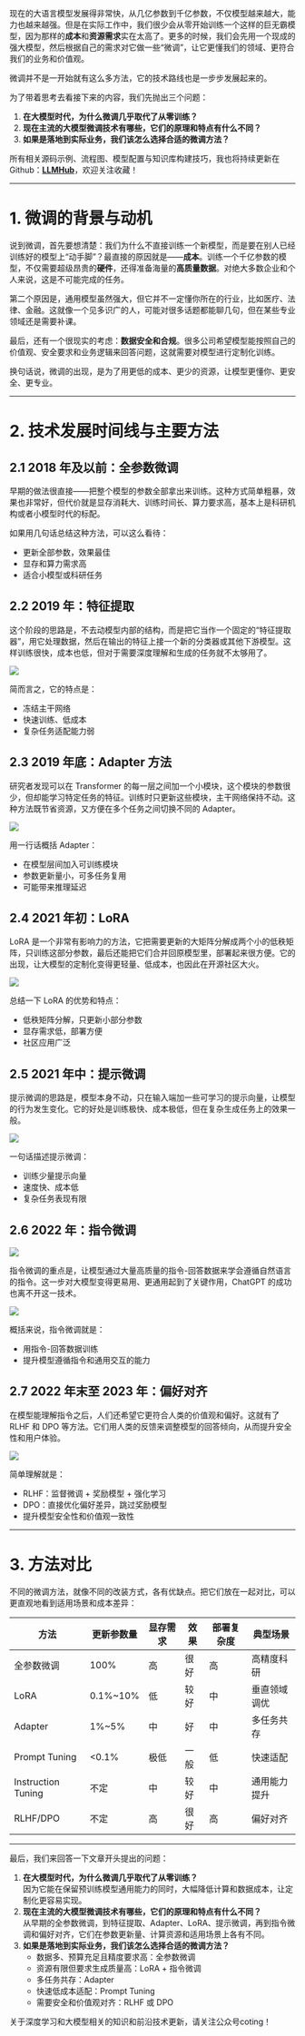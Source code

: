 现在的大语言模型发展得非常快，从几亿参数到千亿参数，不仅模型越来越大，能力也越来越强。但是在实际工作中，我们很少会从零开始训练一个这样的巨无霸模型，因为那样的**成本**和**资源需求**实在太高了。更多的时候，我们会先用一个现成的强大模型，然后根据自己的需求对它做一些“微调”，让它更懂我们的领域、更符合我们的业务和价值观。

微调并不是一开始就有这么多方法，它的技术路线也是一步步发展起来的。

为了带着思考去看接下来的内容，我们先抛出三个问题：

1. **在大模型时代，为什么微调几乎取代了从零训练？**
2. **现在主流的大模型微调技术有哪些，它们的原理和特点有什么不同？**
3. **如果是落地到实际业务，我们该怎么选择合适的微调方法？**

<font style="color:rgb(25, 27, 31);">所有相关源码示例、流程图、模型配置与知识库构建技巧，我也将持续更新在Github：</font>[**<font style="color:rgb(25, 27, 31);">LLMHub</font>**](https://github.com/algcoting/LLMHub)<font style="color:rgb(25, 27, 31);">，欢迎关注收藏！</font>

---

# 1. 微调的背景与动机
说到微调，首先要想清楚：我们为什么不直接训练一个新模型，而是要在别人已经训练好的模型上“动手脚”？最直接的原因就是——**成本**。训练一个千亿参数的模型，不仅需要超级昂贵的**硬件**，还得准备海量的**高质量数据**。对绝大多数企业和个人来说，这是不可能完成的任务。

第二个原因是，通用模型虽然强大，但它并不一定懂你所在的行业，比如医疗、法律、金融。这就像一个见多识广的人，可能对很多话题都能聊几句，但在某些专业领域还是需要补课。

最后，还有一个很现实的考虑：**数据安全和合规**。很多公司希望模型能按照自己的价值观、安全要求和业务逻辑来回答问题，这就需要对模型进行定制化训练。

换句话说，微调的出现，是为了用更低的成本、更少的资源，让模型更懂你、更安全、更专业。

---

# 2. 技术发展时间线与主要方法
## 2.1 2018 年及以前：全参数微调
早期的做法很直接——把整个模型的参数全部拿出来训练。这种方式简单粗暴，效果也非常好，但代价就是显存消耗大、训练时间长、算力要求高，基本上是科研机构或者小模型时代的标配。

如果用几句话总结这种方法，可以这么看待：

+ 更新全部参数，效果最佳
+ 显存和算力需求高
+ 适合小模型或科研任务

## 2.2 2019 年：特征提取
这个阶段的思路是，不去动模型内部的结构，而是把它当作一个固定的“特征提取器”，用它处理数据，然后在输出的特征上接一个新的分类器或其他下游模型。这样训练很快，成本也低，但对于需要深度理解和生成的任务就不太够用了。

![](https://cdn.nlark.com/yuque/0/2025/png/28454971/1754983847618-afb9f53b-eb89-48b7-a937-ee2705ab3dfc.png)

简而言之，它的特点是：

+ 冻结主干网络
+ 快速训练、低成本
+ 复杂任务适配能力弱

## 2.3 2019 年底：Adapter 方法
研究者发现可以在 Transformer 的每一层之间加一个小模块，这个模块的参数很少，但却能学习特定任务的特征。训练时只更新这些模块，主干网络保持不动。这种方法既节省资源，又方便在多个任务之间切换不同的 Adapter。

![](https://cdn.nlark.com/yuque/0/2025/png/28454971/1754984017279-23819111-4d61-417f-a5ae-6d661a0b2e80.png)

用一行话概括 Adapter：

+ 在模型层间加入可训练模块
+ 参数更新量小，可多任务复用
+ 可能带来推理延迟

## 2.4 2021 年初：LoRA
LoRA 是一个非常有影响力的方法，它把需要更新的大矩阵分解成两个小的低秩矩阵，只训练这部分参数，最后还能把它们合并回原模型里，部署起来很方便。它的出现，让大模型的定制化变得更轻量、低成本，也因此在开源社区大火。

![](https://cdn.nlark.com/yuque/0/2025/png/28454971/1754983348216-9c00e71e-39c8-473d-8486-31157df578ef.png)

总结一下 LoRA 的优势和特点：

+ 低秩矩阵分解，只更新小部分参数
+ 显存需求低，部署方便
+ 社区应用广泛

## 2.5 2021 年中：提示微调
提示微调的思路是，模型本身不动，只在输入端加一些可学习的提示向量，让模型的行为发生变化。它的好处是训练极快、成本极低，但在复杂生成任务上的效果一般。

![](https://cdn.nlark.com/yuque/0/2025/png/28454971/1754984347710-2db33947-0d5f-4270-8acb-4ce9a74e589b.png)

一句话描述提示微调：

+ 训练少量提示向量
+ 速度快、成本低
+ 复杂任务表现有限

## 2.6 2022 年：指令微调
![](https://cdn.nlark.com/yuque/0/2025/png/28454971/1754984703081-169b3673-096f-4278-8f3a-d36c7b2d4e43.png)

指令微调的重点是，让模型通过大量高质量的指令-回答数据来学会遵循自然语言的指令。这一步对大模型变得更易用、更通用起到了关键作用，ChatGPT 的成功也离不开这一技术。

![](https://cdn.nlark.com/yuque/0/2025/png/28454971/1754984980127-043bb217-4c50-4137-90e0-a9a66b2d367e.png)

概括来说，指令微调就是：

+ 用指令-回答数据训练
+ 提升模型遵循指令和通用交互的能力

## 2.7 2022 年末至 2023 年：偏好对齐
在模型能理解指令之后，人们还希望它更符合人类的价值观和偏好。这就有了 RLHF 和 DPO 等方法。它们用人类的反馈来调整模型的回答倾向，从而提升安全性和用户体验。

![](https://cdn.nlark.com/yuque/0/2025/png/28454971/1754985103489-17797933-a2e7-46bb-a045-b22408286410.png)

简单理解就是：

+ RLHF：监督微调 + 奖励模型 + 强化学习
+ DPO：直接优化偏好差异，跳过奖励模型
+ 提升模型安全性和价值观一致性

---

# 3. 方法对比
不同的微调方法，就像不同的改装方式，各有优缺点。把它们放在一起对比，可以更直观地看到适用场景和成本差异：

| 方法 | 更新参数量 | 显存需求 | 效果 | 部署复杂度 | 典型场景 |
| --- | --- | --- | --- | --- | --- |
| 全参数微调 | 100% | 高 | 很好 | 高 | 高精度科研 |
| LoRA | 0.1%~10% | 低 | 较好 | 中 | 垂直领域调优 |
| Adapter | 1%~5% | 中 | 好 | 中 | 多任务共存 |
| Prompt Tuning | <0.1% | 极低 | 一般 | 低 | 快速适配 |
| Instruction Tuning | 不定 | 中 | 较好 | 中 | 通用能力提升 |
| RLHF/DPO | 不定 | 高 | 很好 | 高 | 偏好对齐 |




---

最后，我们来回答一下文章开头提出的问题：

1. **在大模型时代，为什么微调几乎取代了从零训练？**  
因为它能在保留预训练模型通用能力的同时，大幅降低计算和数据成本，让定制化更容易实现。
2. **现在主流的大模型微调技术有哪些，它们的原理和特点有什么不同？**  
从早期的全参数微调，到特征提取、Adapter、LoRA、提示微调，再到指令微调和偏好对齐，它们在参数更新量、计算资源和适用场景上各有不同。
3. **如果是落地到实际业务，我们该怎么选择合适的微调方法？**
    - 数据多、预算充足且精度要求高：全参数微调
    - 资源有限但要求生成质量高：LoRA + 指令微调
    - 多任务共存：Adapter
    - 快速低成本适配：Prompt Tuning
    - 需要安全和价值观对齐：RLHF 或 DPO

<font style="color:rgb(25, 27, 31);">关于深度学习和大模型相关的知识和前沿技术更新，请关注公众号</font><font style="color:rgb(25, 27, 31);background-color:rgb(246, 246, 246);">coting</font><font style="color:rgb(25, 27, 31);">！</font>



